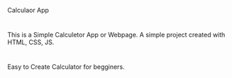 
Calculaor App
#
This is a Simple Calculetor App or Webpage.
A simple project created with HTML, CSS,
JS.
#
Easy to Create Calculator for begginers.
